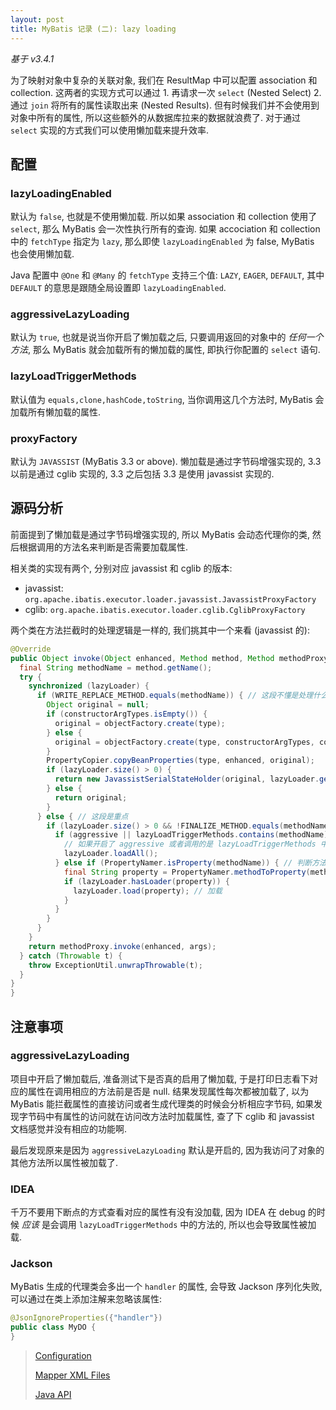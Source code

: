```yaml
---
layout: post
title: MyBatis 记录 (二): lazy loading
---
```


*基于 v3.4.1*

为了映射对象中复杂的关联对象, 我们在 ResultMap 中可以配置 association 和 collection.
这两者的实现方式可以通过 1. 再请求一次 `select` (Nested Select)
2. 通过 `join` 将所有的属性读取出来 (Nested Results). 
但有时候我们并不会使用到对象中所有的属性, 所以这些额外的从数据库拉来的数据就浪费了.
对于通过 `select` 实现的方式我们可以使用懒加载来提升效率.

## 配置

### lazyLoadingEnabled

默认为 `false`, 也就是不使用懒加载. 所以如果 association 和 collection 使用了 `select`,
那么 MyBatis 会一次性执行所有的查询. 如果 accociation 和 collection 中的 `fetchType`
指定为 `lazy`, 那么即使 `lazyLoadingEnabled` 为 false, MyBatis 也会使用懒加载.

Java 配置中 `@One` 和 `@Many` 的 `fetchType` 支持三个值: `LAZY`, `EAGER`, `DEFAULT`,
其中 `DEFAULT` 的意思是跟随全局设置即 `lazyLoadingEnabled`.

### aggressiveLazyLoading

默认为 `true`, 也就是说当你开启了懒加载之后, 只要调用返回的对象中的 *任何一个方法*,
那么 MyBatis 就会加载所有的懒加载的属性, 即执行你配置的 `select` 语句.

### lazyLoadTriggerMethods

默认值为 `equals,clone,hashCode,toString`, 当你调用这几个方法时, MyBatis 会加载所有懒加载的属性.

### proxyFactory

默认为 `JAVASSIST` (MyBatis 3.3 or above). 懒加载是通过字节码增强实现的, 3.3 以前是通过 cglib 实现的,
3.3 之后包括 3.3 是使用 javassist 实现的. 

## 源码分析

前面提到了懒加载是通过字节码增强实现的, 所以 MyBatis 会动态代理你的类, 
然后根据调用的方法名来判断是否需要加载属性.

相关类的实现有两个, 分别对应 javassist 和 cglib 的版本:

- javassist: `org.apache.ibatis.executor.loader.javassist.JavassistProxyFactory`
- cglib: `org.apache.ibatis.executor.loader.cglib.CglibProxyFactory`

两个类在方法拦截时的处理逻辑是一样的, 我们挑其中一个来看 (javassist 的):

```java
@Override
public Object invoke(Object enhanced, Method method, Method methodProxy, Object[] args) throws Throwable {
  final String methodName = method.getName();
  try {
    synchronized (lazyLoader) {
      if (WRITE_REPLACE_METHOD.equals(methodName)) { // 这段不懂是处理什么情况的, 没细看
        Object original = null;
        if (constructorArgTypes.isEmpty()) {
          original = objectFactory.create(type);
        } else {
          original = objectFactory.create(type, constructorArgTypes, constructorArgs);
        }
        PropertyCopier.copyBeanProperties(type, enhanced, original);
        if (lazyLoader.size() > 0) {
          return new JavassistSerialStateHolder(original, lazyLoader.getProperties(), objectFactory, constructorArgTypes, constructorArgs);
        } else {
          return original;
        }
      } else { // 这段是重点
        if (lazyLoader.size() > 0 && !FINALIZE_METHOD.equals(methodName)) {
          if (aggressive || lazyLoadTriggerMethods.contains(methodName)) { 
            // 如果开启了 aggressive 或者调用的是 lazyLoadTriggerMethods 中的设置的方法, 则加载所有属性
            lazyLoader.loadAll();
          } else if (PropertyNamer.isProperty(methodName)) { // 判断方法是否是以 get, set, is 开头
            final String property = PropertyNamer.methodToProperty(methodName); // 方法名转换成属性名
            if (lazyLoader.hasLoader(property)) {
              lazyLoader.load(property); // 加载
            }
          }
        }
      }
    }
    return methodProxy.invoke(enhanced, args);
  } catch (Throwable t) {
    throw ExceptionUtil.unwrapThrowable(t);
  }
}
}
```

## 注意事项

### aggressiveLazyLoading

项目中开启了懒加载后, 准备测试下是否真的启用了懒加载, 于是打印日志看下对应的属性在调用相应的方法前是否是 null.
结果发现属性每次都被加载了, 以为 MyBatis 能拦截属性的直接访问或者生成代理类的时候会分析相应字节码,
如果发现字节码中有属性的访问就在访问改方法时加载属性, 查了下 cglib 和 javassist 文档感觉并没有相应的功能啊.

最后发现原来是因为 `aggressiveLazyLoading` 默认是开启的, 因为我访问了对象的其他方法所以属性被加载了.

### IDEA

千万不要用下断点的方式查看对应的属性有没有没加载, 因为 IDEA 在 debug 的时候 *应该* 是会调用 `lazyLoadTriggerMethods`
中的方法的, 所以也会导致属性被加载.

### Jackson

MyBatis 生成的代理类会多出一个 `handler` 的属性, 会导致 Jackson 序列化失败, 
可以通过在类上添加注解来忽略该属性:

``` java
@JsonIgnoreProperties({"handler"})
public class MyDO {
}
```

> [Configuration](http://www.mybatis.org/mybatis-3/configuration.html)
>
> [Mapper XML Files](http://www.mybatis.org/mybatis-3/sqlmap-xml.html)
>
> [Java API](http://www.mybatis.org/mybatis-3/java-api.html)
